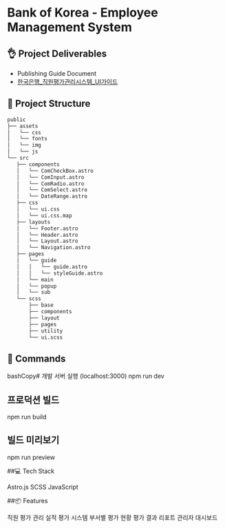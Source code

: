 # Bank of Korea - Employee Management System

## 👌 Project Deliverables
* Publishing Guide Document
 * [한국은행_직원평가관리시스템_UI가이드](https://venerable-treacle-f7ca8a.netlify.app/guide/guide.html)
   
## 🚀 Project Structure
```bash
public
├── assets
│   └── css
│   └── fonts
│   └── img
│   └── js
└── src
   ├── components
   │   └── ComCheckBox.astro
   │   └── ComInput.astro
   │   └── ComRadio.astro
   │   └── ComSelect.astro
   │   └── DateRange.astro
   ├── css
   │   └── ui.css
   │   └── ui.css.map
   ├── layouts
   │   └── Footer.astro
   │   └── Header.astro
   │   └── Layout.astro
   │   └── Navigation.astro
   ├── pages
   │   └── guide
   │   │   └── guide.astro
   │   │   └── styleGuide.astro
   │   └── main
   │   └── popup
   │   └── sub
   └── scss
       ├── base
       ├── components
       ├── layout
       ├── pages
       ├── utility
       └── ui.scss
```

## 🧞 Commands
bashCopy# 개발 서버 실행 (localhost:3000)
npm run dev

## 프로덕션 빌드
npm run build

## 빌드 미리보기
npm run preview

##💻 Tech Stack

Astro.js
SCSS
JavaScript

##📦 Features

직원 평가 관리
실적 평가 시스템
부서별 평가 현황
평가 결과 리포트
관리자 대시보드
